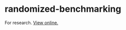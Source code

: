 # randomized-benchmarking
For research.
[View online.](http://nbviewer.jupyter.org/github/yihong-zhang/randomized-benchmarking/blob/master/gate_dependent_noise.ipynb)
